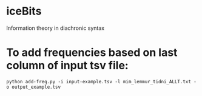 # iceBits
Information theory in diachronic syntax

# To add frequencies based on last column of input tsv file:

`python add-freq.py -i input-example.tsv -l mim_lemmur_tidni_ALLT.txt -o output_example.tsv`